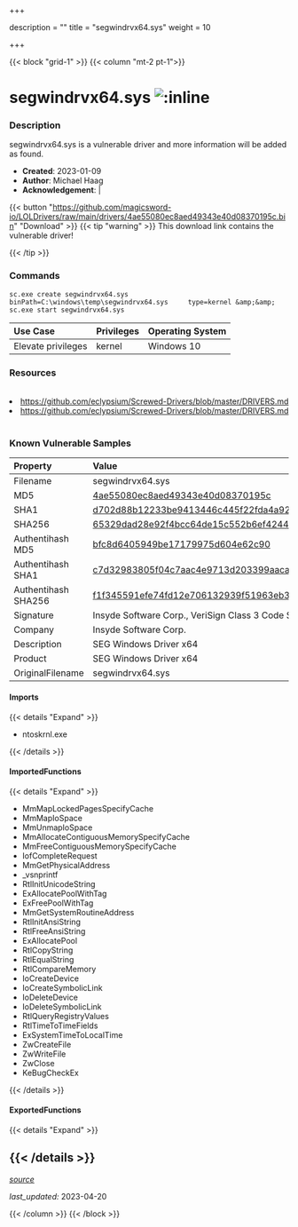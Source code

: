 +++

description = ""
title = "segwindrvx64.sys"
weight = 10

+++


{{< block "grid-1" >}}
{{< column "mt-2 pt-1">}}


# segwindrvx64.sys ![:inline](/images/twitter_verified.png) 


### Description

segwindrvx64.sys is a vulnerable driver and more information will be added as found.

- **Created**: 2023-01-09
- **Author**: Michael Haag
- **Acknowledgement**:  | [](https://twitter.com/)

{{< button "https://github.com/magicsword-io/LOLDrivers/raw/main/drivers/4ae55080ec8aed49343e40d08370195c.bin" "Download" >}}
{{< tip "warning" >}}
This download link contains the vulnerable driver!

{{< /tip >}}

### Commands

```
sc.exe create segwindrvx64.sys binPath=C:\windows\temp\segwindrvx64.sys     type=kernel &amp;&amp; sc.exe start segwindrvx64.sys
```

| Use Case | Privileges | Operating System | 
|:---- | ---- | ---- |
| Elevate privileges | kernel | Windows 10 |

### Resources
<br>
<li><a href=" https://github.com/eclypsium/Screwed-Drivers/blob/master/DRIVERS.md"> https://github.com/eclypsium/Screwed-Drivers/blob/master/DRIVERS.md</a></li>
<li><a href="https://github.com/eclypsium/Screwed-Drivers/blob/master/DRIVERS.md">https://github.com/eclypsium/Screwed-Drivers/blob/master/DRIVERS.md</a></li>
<br>

### Known Vulnerable Samples

| Property           | Value |
|:-------------------|:------|
| Filename           | segwindrvx64.sys |
| MD5                | [4ae55080ec8aed49343e40d08370195c](https://www.virustotal.com/gui/file/4ae55080ec8aed49343e40d08370195c) |
| SHA1               | [d702d88b12233be9413446c445f22fda4a92a1d9](https://www.virustotal.com/gui/file/d702d88b12233be9413446c445f22fda4a92a1d9) |
| SHA256             | [65329dad28e92f4bcc64de15c552b6ef424494028b18875b7dba840053bc0cdd](https://www.virustotal.com/gui/file/65329dad28e92f4bcc64de15c552b6ef424494028b18875b7dba840053bc0cdd) |
| Authentihash MD5   | [bfc8d6405949be17179975d604e62c90](https://www.virustotal.com/gui/search/authentihash%253Abfc8d6405949be17179975d604e62c90) |
| Authentihash SHA1  | [c7d32983805f04c7aac4e9713d203399aaca7acc](https://www.virustotal.com/gui/search/authentihash%253Ac7d32983805f04c7aac4e9713d203399aaca7acc) |
| Authentihash SHA256| [f1f345591efe74fd12e706132939f51963eb39dd0a1db556123c3e850c60fada](https://www.virustotal.com/gui/search/authentihash%253Af1f345591efe74fd12e706132939f51963eb39dd0a1db556123c3e850c60fada) |
| Signature         | Insyde Software Corp., VeriSign Class 3 Code Signing 2010 CA, VeriSign   |
| Company           | Insyde Software Corp. |
| Description       | SEG Windows Driver x64 |
| Product           | SEG Windows Driver x64 |
| OriginalFilename  | segwindrvx64.sys |


#### Imports
{{< details "Expand" >}}
* ntoskrnl.exe

{{< /details >}}
#### ImportedFunctions
{{< details "Expand" >}}
* MmMapLockedPagesSpecifyCache
* MmMapIoSpace
* MmUnmapIoSpace
* MmAllocateContiguousMemorySpecifyCache
* MmFreeContiguousMemorySpecifyCache
* IofCompleteRequest
* MmGetPhysicalAddress
* _vsnprintf
* RtlInitUnicodeString
* ExAllocatePoolWithTag
* ExFreePoolWithTag
* MmGetSystemRoutineAddress
* RtlInitAnsiString
* RtlFreeAnsiString
* ExAllocatePool
* RtlCopyString
* RtlEqualString
* RtlCompareMemory
* IoCreateDevice
* IoCreateSymbolicLink
* IoDeleteDevice
* IoDeleteSymbolicLink
* RtlQueryRegistryValues
* RtlTimeToTimeFields
* ExSystemTimeToLocalTime
* ZwCreateFile
* ZwWriteFile
* ZwClose
* KeBugCheckEx

{{< /details >}}
#### ExportedFunctions
{{< details "Expand" >}}

{{< /details >}}
-----



[*source*](https://github.com/magicsword-io/LOLDrivers/tree/main/yaml/segwindrvx64.yaml)

*last_updated:* 2023-04-20








{{< /column >}}
{{< /block >}}
